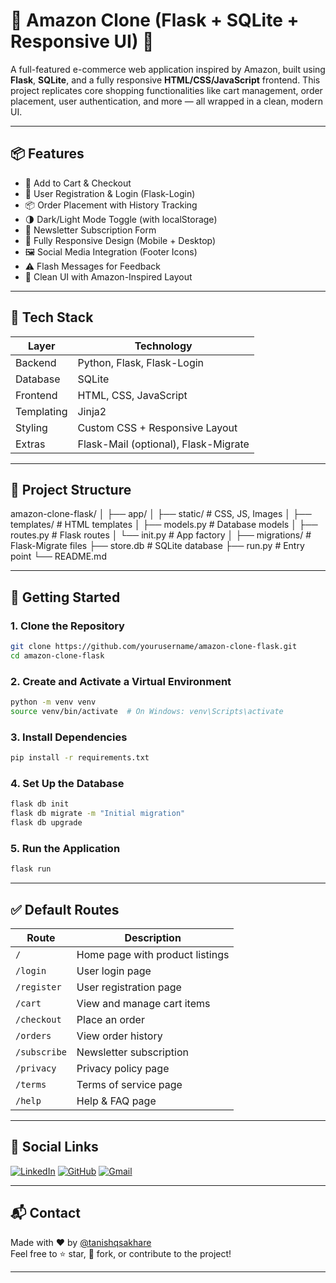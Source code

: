 # 🚀 Amazon Clone (Flask + SQLite + Responsive UI) 🛒

A full-featured e-commerce web application inspired by Amazon, built using **Flask**, **SQLite**, and a fully responsive **HTML/CSS/JavaScript** frontend. This project replicates core shopping functionalities like cart management, order placement, user authentication, and more — all wrapped in a clean, modern UI.

---

## 📦 Features

- 🛒 Add to Cart & Checkout
- 🔐 User Registration & Login (Flask-Login)
- 📦 Order Placement with History Tracking
- 🌗 Dark/Light Mode Toggle (with localStorage)
- 📧 Newsletter Subscription Form
- 📱 Fully Responsive Design (Mobile + Desktop)
- 🖼️ Social Media Integration (Footer Icons)
- ⚠️ Flash Messages for Feedback
- 🧾 Clean UI with Amazon-Inspired Layout

---

## 🧰 Tech Stack

| Layer        | Technology                     |
|--------------|--------------------------------|
| Backend      | Python, Flask, Flask-Login     |
| Database     | SQLite                         |
| Frontend     | HTML, CSS, JavaScript          |
| Templating   | Jinja2                         |
| Styling      | Custom CSS + Responsive Layout |
| Extras       | Flask-Mail (optional), Flask-Migrate |

---

## 📂 Project Structure

amazon-clone-flask/ │ ├── app/ │ ├── static/ # CSS, JS, Images │ ├── templates/ # HTML templates │ ├── models.py # Database models │ ├── routes.py # Flask routes │ └── init.py # App factory │ ├── migrations/ # Flask-Migrate files ├── store.db # SQLite database ├── run.py # Entry point └── README.md

---

## 🚀 Getting Started

### 1. Clone the Repository

```bash
git clone https://github.com/yourusername/amazon-clone-flask.git
cd amazon-clone-flask
```
### 2. Create and Activate a Virtual Environment

```bash
python -m venv venv
source venv/bin/activate  # On Windows: venv\Scripts\activate
```

### 3. Install Dependencies

```bash
pip install -r requirements.txt
```

### 4. Set Up the Database

```bash
flask db init
flask db migrate -m "Initial migration"
flask db upgrade
```

### 5. Run the Application

```bash
flask run
```

---


## ✅ Default Routes

| Route        | Description                      |
|--------------|----------------------------------|
| `/`          | Home page with product listings  |
| `/login`     | User login page                  |
| `/register`  | User registration page           |
| `/cart`      | View and manage cart items       |
| `/checkout`  | Place an order                   |
| `/orders`    | View order history               |
| `/subscribe` | Newsletter subscription          |
| `/privacy`   | Privacy policy page              |
| `/terms`     | Terms of service page            |
| `/help`      | Help & FAQ page                  |

---

## 🔗 Social Links

[![LinkedIn](https://img.shields.io/badge/LinkedIn-blue?style=for-the-badge&logo=linkedin)](https://www.linkedin.com/in/tanishqsakhare)
[![GitHub](https://img.shields.io/badge/GitHub-black?style=for-the-badge&logo=github)](https://github.com/tanishqsakhare)
[![Gmail](https://img.shields.io/badge/Gmail-red?style=for-the-badge&logo=gmail)](mailto:tanishqsakhare@gmail.com)

---

## 📬 Contact

Made with ❤️ by [@tanishqsakhare](https://github.com/tanishqsakhare)  
Feel free to ⭐ star, 🍴 fork, or contribute to the project!

---
